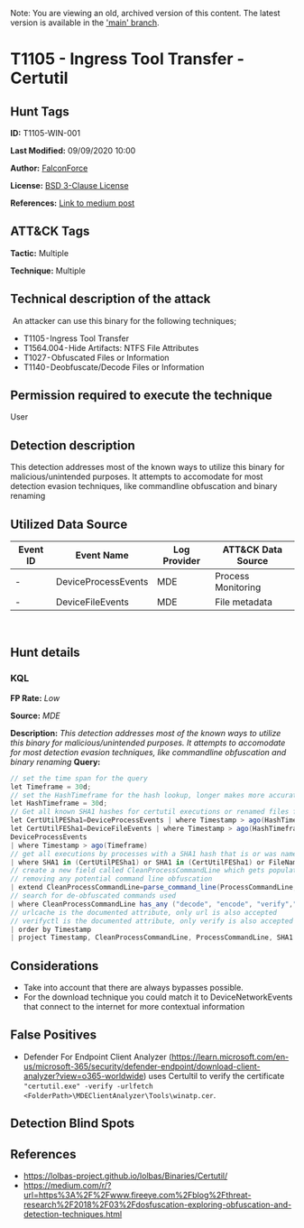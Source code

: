Note: You are viewing an old, archived version of this content. The latest version is available in the ['main' branch](https://github.com/FalconForceTeam/FalconFriday/blob/main/0xFF-0001-Ingress_Tool_Transfer_Certutil_abuse-Win.md).

# T1105 - Ingress Tool Transfer - Certutil

## Hunt Tags

**ID:** T1105-WIN-001

**Last Modified:** 09/09/2020 10:00

**Author:** [FalconForce](https://falconforce.nl/)

**License:** [BSD 3-Clause License](https://github.com/FalconForceTeam/FalconFriday/blob/master/LICENSE)

**References:** [Link to medium post](https://medium.com/falconforce/falconfriday-detecting-certutil-and-suspicious-code-compilation-0xff02-cfe8fb5e159e?source=friends_link&sk=3c63b684a2f6a203d8627554cec9a628)

## ATT&CK Tags

**Tactic:** Multiple

**Technique:** Multiple
​
## Technical description of the attack
​
An attacker can use this binary for the following techniques;
* T1105 - Ingress Tool Transfer
* T1564.004 - Hide Artifacts: NTFS File Attributes
* T1027 - Obfuscated Files or Information
* T1140 - Deobfuscate/Decode Files or Information

## Permission required to execute the technique

User

## Detection description

This detection addresses most of the known ways to utilize this binary for malicious/unintended purposes. It attempts to accomodate for most detection evasion techniques, like commandline obfuscation and binary renaming

## Utilized Data Source

| Event ID | Event Name | Log Provider | ATT&CK Data Source |
|---------|---------|----------|---------|
| - | DeviceProcessEvents | MDE | Process Monitoring |
| - | DeviceFileEvents | MDE | File metadata |
​
## Hunt details

### KQL

**FP Rate:** *Low*

**Source:** *MDE*

**Description:** *This detection addresses most of the known ways to utilize this binary for malicious/unintended purposes. It attempts to accomodate for most detection evasion techniques, like commandline obfuscation and binary renaming*
**Query:**

```C#
// set the time span for the query
let Timeframe = 30d;
// set the HashTimeframe for the hash lookup, longer makes more accurate but obviously also more resource intensive
let HashTimeframe = 30d;
// Get all known SHA1 hashes for certutil executions or renamed files formerly named certutil
let CertUtilPESha1=DeviceProcessEvents | where Timestamp > ago(HashTimeframe)| where FileName contains "certutil"  | where isnotempty(SHA1) | summarize sha1=make_set(SHA1);
let CertUtilFESha1=DeviceFileEvents | where Timestamp > ago(HashTimeframe)| where PreviousFileName contains "certutil" or FileName contains "certutil"  | where isnotempty(SHA1) | summarize sha1=make_set(SHA1);
DeviceProcessEvents
| where Timestamp > ago(Timeframe)
// get all executions by processes with a SHA1 hash that is or was named certutil
| where SHA1 in (CertUtilPESha1) or SHA1 in (CertUtilFESha1) or FileName =~ "certutil.exe" or ProcessCommandLine has_any ("certutil")
// create a new field called CleanProcessCommandLine which gets populated with the value of ProcessCommandLine as Windows parses it for execution, 
// removing any potential command line obfuscation 
| extend CleanProcessCommandLine=parse_command_line(ProcessCommandLine, "windows")
// search for de-obfuscated commands used 
| where CleanProcessCommandLine has_any ("decode", "encode", "verify","url") 
// urlcache is the documented attribute, only url is also accepted
// verifyctl is the documented attribute, only verify is also accepted
| order by Timestamp
| project Timestamp, CleanProcessCommandLine, ProcessCommandLine, SHA1
```

## Considerations

* Take into account that there are always bypasses possible. 
* For the download technique you could match it to DeviceNetworkEvents that connect to the internet for more contextual information

## False Positives
* Defender For Endpoint Client Analyzer (https://learn.microsoft.com/en-us/microsoft-365/security/defender-endpoint/download-client-analyzer?view=o365-worldwide) uses Certultil to verify the certificate ```"certutil.exe" -verify -urlfetch <FolderPath>\MDEClientAnalyzer\Tools\winatp.cer```.

## Detection Blind Spots

## References

* https://lolbas-project.github.io/lolbas/Binaries/Certutil/
* https://medium.com/r/?url=https%3A%2F%2Fwww.fireeye.com%2Fblog%2Fthreat-research%2F2018%2F03%2Fdosfuscation-exploring-obfuscation-and-detection-techniques.html
